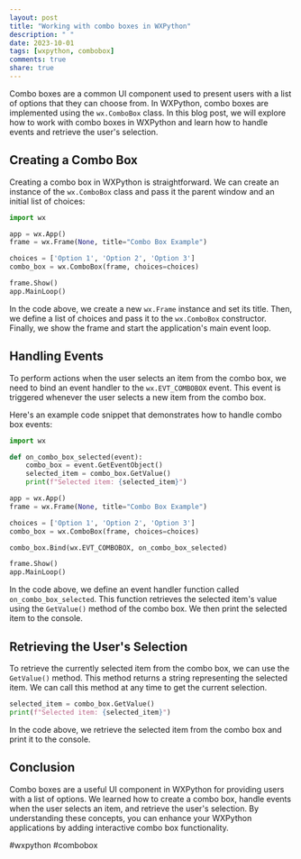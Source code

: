 ```yaml
---
layout: post
title: "Working with combo boxes in WXPython"
description: " "
date: 2023-10-01
tags: [wxpython, combobox]
comments: true
share: true
---
```


Combo boxes are a common UI component used to present users with a list of options that they can choose from. In WXPython, combo boxes are implemented using the `wx.ComboBox` class. In this blog post, we will explore how to work with combo boxes in WXPython and learn how to handle events and retrieve the user's selection.

## Creating a Combo Box

Creating a combo box in WXPython is straightforward. We can create an instance of the `wx.ComboBox` class and pass it the parent window and an initial list of choices:

```python
import wx

app = wx.App()
frame = wx.Frame(None, title="Combo Box Example")

choices = ['Option 1', 'Option 2', 'Option 3']
combo_box = wx.ComboBox(frame, choices=choices)

frame.Show()
app.MainLoop()
```

In the code above, we create a new `wx.Frame` instance and set its title. Then, we define a list of choices and pass it to the `wx.ComboBox` constructor. Finally, we show the frame and start the application's main event loop.

## Handling Events

To perform actions when the user selects an item from the combo box, we need to bind an event handler to the `wx.EVT_COMBOBOX` event. This event is triggered whenever the user selects a new item from the combo box. 

Here's an example code snippet that demonstrates how to handle combo box events:

```python
import wx

def on_combo_box_selected(event):
    combo_box = event.GetEventObject()
    selected_item = combo_box.GetValue()
    print(f"Selected item: {selected_item}")

app = wx.App()
frame = wx.Frame(None, title="Combo Box Example")

choices = ['Option 1', 'Option 2', 'Option 3']
combo_box = wx.ComboBox(frame, choices=choices)

combo_box.Bind(wx.EVT_COMBOBOX, on_combo_box_selected)

frame.Show()
app.MainLoop()
```

In the code above, we define an event handler function called `on_combo_box_selected`. This function retrieves the selected item's value using the `GetValue()` method of the combo box. We then print the selected item to the console.

## Retrieving the User's Selection

To retrieve the currently selected item from the combo box, we can use the `GetValue()` method. This method returns a string representing the selected item. We can call this method at any time to get the current selection.

```python
selected_item = combo_box.GetValue()
print(f"Selected item: {selected_item}")
```

In the code above, we retrieve the selected item from the combo box and print it to the console.

## Conclusion

Combo boxes are a useful UI component in WXPython for providing users with a list of options. We learned how to create a combo box, handle events when the user selects an item, and retrieve the user's selection. By understanding these concepts, you can enhance your WXPython applications by adding interactive combo box functionality.

#wxpython #combobox